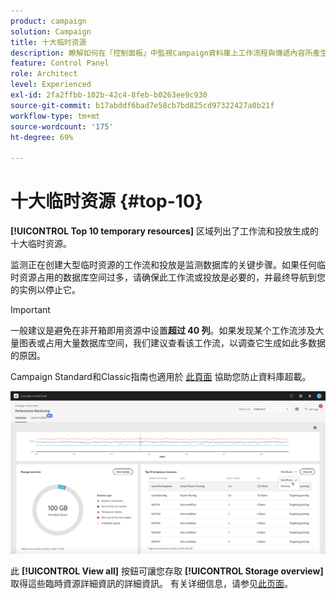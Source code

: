 ```yaml
---
product: campaign
solution: Campaign
title: 十大临时资源
description: 瞭解如何在「控制面板」中監視Campaign資料庫上工作流程與傳遞內容所產生的10大臨時資源。
feature: Control Panel
role: Architect
level: Experienced
exl-id: 2fa2ffbb-102b-42c4-8feb-b0263ee9c930
source-git-commit: b17abddf6bad7e58cb7bd825cd97322427a0b21f
workflow-type: tm+mt
source-wordcount: '175'
ht-degree: 69%

---
```


# 十大临时资源 {#top-10}

**[!UICONTROL Top 10 temporary resources]** 区域列出了工作流和投放生成的十大临时资源。

监测正在创建大型临时资源的工作流和投放是监测数据库的关键步骤。如果任何临时资源占用的数据库空间过多，请确保此工作流或投放是必要的，并最终导航到您的实例以停止它。

>[!IMPORTANT]
>
>一般建议是避免在非开箱即用资源中设置&#x200B;**超过 40 列**。如果发现某个工作流涉及大量图表或占用大量数据库空间，我们建议查看该工作流，以调查它生成如此多数据的原因。
>
>Campaign Standard和Classic指南也適用於 [此頁面](database-preventing-overload.md) 協助您防止資料庫超載。

![](assets/database-top10.png)

此 **[!UICONTROL View all]** 按鈕可讓您存取 **[!UICONTROL Storage overview]** 取得這些臨時資源詳細資訊的詳細資訊。 有关详细信息，请参见[此页面](database-storage-overview.md)。
